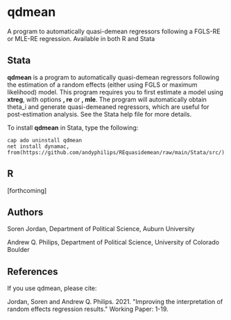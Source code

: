 # qdmean
A program to automatically quasi-demean regressors following a FGLS-RE or MLE-RE regression. Available in both R and Stata

## Stata
**qdmean** is a program to automatically quasi-demean regressors following the estimation of a random effects (either using FGLS or maximum likelihood) model. This program requires you to first estimate a model using **xtreg**, with options **, re** or **, mle**. The program will automatically obtain theta_i and generate quasi-demeaned regressors, which are useful for post-estimation analysis. See the Stata help file for more details.

To install **qdmean** in Stata, type the following:
```
cap ado uninstall qdmean
net install dynamac, from(https://github.com/andyphilips/REquasidemean/raw/main/Stata/src/)
```

## R
[forthcoming]

## Authors
Soren Jordan, Department of Political Science, Auburn University

Andrew Q. Philips, Department of Political Science, University of Colorado Boulder
   
## References
If you use qdmean, please cite:

Jordan, Soren and Andrew Q. Philips. 2021. "Improving the interpretation of random effects regression results." Working Paper: 1-19.
